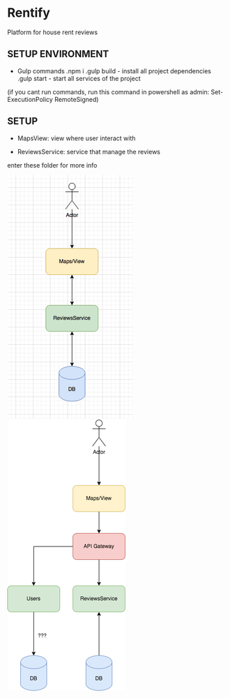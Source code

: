 # Rentify
Platform for house rent reviews

## SETUP ENVIRONMENT
- Gulp commands
.npm i
.gulp build - install all project dependencies
.gulp start - start all services of the project

(if you cant run commands, run this command in powershell as admin: Set-ExecutionPolicy RemoteSigned)

## SETUP
- MapsView:
view where user interact with

- ReviewsService:
service that manage the reviews

enter these folder for more info

![Screenshot](imgs/arq.png)
![Screenshot](imgs/wAPIGAT.png)
